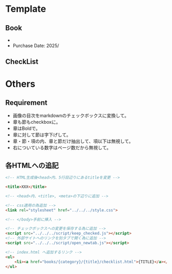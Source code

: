 # Template
## Book
- []()
- Purchase Date: 2025/

## CheckList

# Others
## Requirement
- 画像の目次をmarkdownのチェックボックスに変換して。
- 章も節もcheckboxに。
- 章はBoldで。
- 章に対して節は字下げして。
- 章・節・項の内、章と節だけ抽出して、項以下は無視して。
- 右についている数字はページ数だから無視して。

## 各HTMLへの追記
```html
<!-- HTML生成後<head>内、5行目辺りにあるtitleを変更 -->

<title>XXX</title>
```

```html
<!-- <head>内、<title>, <meta>の下辺りに追加 -->

<!-- css適用の為追加 -->
<link rel="stylesheet" href="../../../style.css">
```

```html
<!-- </body>手前に挿入 -->

<!-- チェックボックスへの変更を保存する為に追加 -->
<script src="../../../script/keep_checked.js"></script>
<!-- 外部サイトへのリンクを別タブで開く為に追加 -->
<script src="../../../script/open_newtab.js"></script>
```

```html
<!-- index.html へ追加するリンク -->
<ul>
    <li><a href="books/{category}/{title}/checklist.html">{TITLE}</a></li>
</ul>
```